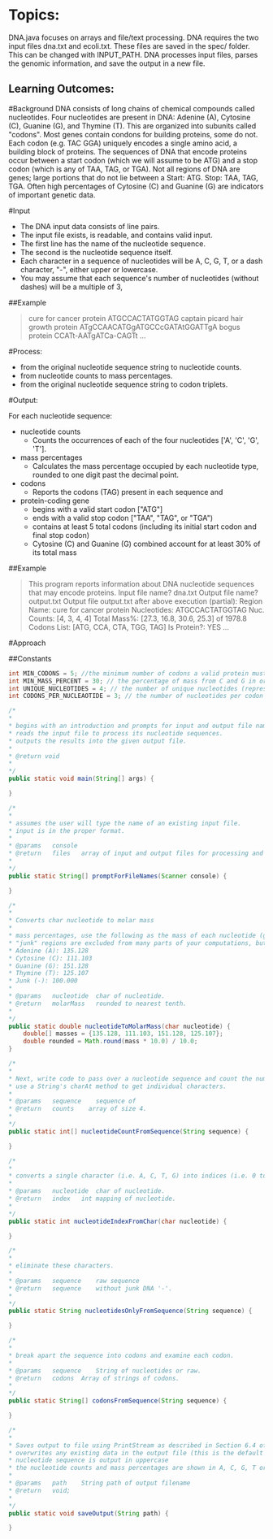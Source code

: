 # Topics:
DNA.java focuses on arrays and file/text processing.
DNA requires the two input files dna.txt and ecoli.txt.
These files are saved in the spec/ folder. This can be changed with INPUT\_PATH.
DNA processes input files, parses the genomic information, and save the output in a new file.

## Learning Outcomes:


#Background
DNA consists of long chains of chemical compounds called nucleotides.
Four nucleotides are present in DNA: Adenine (A), Cytosine (C), Guanine (G), and Thymine (T).
This are organized into subunits called "codons".
Most genes contain condons for building proteins, some do not.
Each codon (e.g. TAC GGA) uniquely encodes a single amino acid, a building block of proteins.
The sequences of DNA that encode proteins occur between a start codon (which we will assume to be ATG) and a stop codon (which is any of TAA, TAG, or TGA).
Not all regions of DNA are genes; large portions that do not lie between a
Start: ATG.
Stop: TAA, TAG, TGA.
Often high percentages of Cytosine (C) and Guanine (G) are indicators of important genetic data.


#Input
- The DNA input data consists of line pairs. 
- The input file exists, is readable, and contains valid input.
- The first line has the name of the nucleotide sequence.
- The second is the nucleotide sequence itself.
- Each character in a sequence of nucleotides will be A, C, G, T, or a dash character, "-", either upper or lowercase.
- You may assume that each sequence's number of nucleotides (without dashes) will be a multiple of 3,

##Example

> cure for cancer protein
> ATGCCACTATGGTAG
> captain picard hair growth protein
> ATgCCAACATGgATGCCcGATAtGGATTgA
> bogus protein
> CCATt-AATgATCa-CAGTt
> ...

#Process:
- from the original nucleotide sequence string to nucleotide counts.
- from nucleotide counts to mass percentages.
- from the original nucleotide sequence string to codon triplets.

#Output:

For each nucleotide sequence:
- nucleotide counts
    - Counts the occurrences of each of the four nucleotides ['A', 'C', 'G', 'T'].
- mass percentages
    - Calculates the mass percentage occupied by each nucleotide type, rounded to one digit past the decimal point.
- codons 
    - Reports the codons (TAG) present in each sequence and 
- protein-coding gene
    - begins with a valid start codon ["ATG"]
    - ends with a valid stop codon ["TAA", "TAG", or "TGA")
    - contains at least 5 total codons (including its initial start codon and final stop codon)
    - Cytosine (C) and Guanine (G) combined account for at least 30% of its total mass

##Example

> This program reports information about DNA
> nucleotide sequences that may encode
> proteins. Input file name? dna.txt
> Output file name? output.txt
> Output file output.txt after above execution (partial):
> Region Name: cure for cancer protein
> Nucleotides: ATGCCACTATGGTAG
> Nuc. Counts: [4, 3, 4, 4]
> Total Mass%: [27.3, 16.8, 30.6, 25.3] of 1978.8
> Codons List: [ATG, CCA, CTA, TGG, TAG]
> Is Protein?: YES
> ...

#Approach

##Constants

```java
int MIN_CODONS = 5; //the minimum number of codons a valid protein must have
int MIN_MASS_PERCENT = 30; // the percentage of mass from C and G in order for a protein to be valid
int UNIQUE_NUCLEOTIDES = 4; // the number of unique nucleotides (representing A, C, G, and T)
int CODONS_PER_NUCLEAOTIDE = 3; // the number of nucleotides per codon 
```

```java
/*
*
* begins with an introduction and prompts for input and output file names.
* reads the input file to process its nucleotide sequences.
* outputs the results into the given output file.
*
* @return void
*
*/
public static void main(String[] args) {

}
```

```java
/*
*
* assumes the user will type the name of an existing input file.
* input is in the proper format.
*
* @params   console 
* @return   files   array of input and output files for processing and saving
*
*/
public static String[] promptForFileNames(Scanner console) {

}
```



```java
/*
*
* Converts char nucleotide to molar mass
*
* mass percentages, use the following as the mass of each nucleotide (grams/mol).
* "junk" regions are excluded from many parts of your computations, but they do contribute mass to the total.
* Adenine (A): 135.128
* Cytosine (C): 111.103
* Guanine (G): 151.128
* Thymine (T): 125.107
* Junk (-): 100.000
*
* @params   nucleotide  char of nucleotide.
* @return   molarMass   rounded to nearest tenth.
*
*/
public static double nucleotideToMolarMass(char nucleotide) {
    double[] masses = {135.128, 111.103, 151.128, 125.107};
    double rounded = Math.round(mass * 10.0) / 10.0;
}
```

```java
/*
*
* Next, write code to pass over a nucleotide sequence and count the number of As, Cs, Gs, and Ts.
* use a String's charAt method to get individual characters.
*
* @params   sequence    sequence of 
* @return   counts    array of size 4.
*
*/
public static int[] nucleotideCountFromSequence(String sequence) {

}
```

```java
/*
*
* converts a single character (i.e. A, C, T, G) into indices (i.e. 0 to 3).
*
* @params   nucleotide  char of nucleotide.
* @return   index   int mapping of nucleotide.
*
*/
public static int nucleotideIndexFromChar(char nucleotide) {

}
```

```java
/*
*
* eliminate these characters.
*
* @params   sequence    raw sequence
* @return   sequence    without junk DNA '-'.
*
*/
public static String nucleotidesOnlyFromSequence(String sequence) {

}
```

```java
/*
*
* break apart the sequence into codons and examine each codon.
*
* @params   sequence    String of nucleotides or raw.
* @return   codons  Array of strings of codons.
*
*/
public static String[] codonsFromSequence(String sequence) {

}
```

```java
/*
*
* Saves output to file using PrintStream as described in Section 6.4 of the textbook.
* overwrites any existing data in the output file (this is the default PrintStream behavior).
* nucleotide sequence is output in uppercase
* the nucleotide counts and mass percentages are shown in A, C, G, T order.
*
* @params   path    String path of output filename
* @return   void;
*
*/
public static void saveOutput(String path) {

}
```
